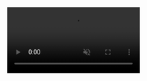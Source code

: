 <header>
          <video  autoplay loop muted playsinline>
            <source src="videos/vdo.mp4" type="video/mp4">
            Your browser does not support HTML5 video.
          </video>
        </header>
